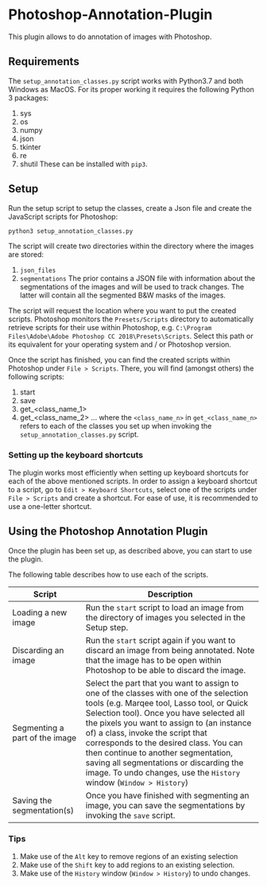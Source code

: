 # Photoshop-Annotation-Plugin

This plugin allows to do annotation of images with Photoshop.

## Requirements
The `setup_annotation_classes.py` script works with Python3.7 and both Windows as MacOS. For its proper working it requires the following Python 3 packages:
1. sys
2. os
3. numpy
4. json
5. tkinter
6. re
7. shutil
These can be installed with `pip3`.

## Setup
Run the setup script to setup the classes, create a Json file and create the JavaScript scripts for Photoshop:
```bash
python3 setup_annotation_classes.py
```
The script will create two directories within the directory where the images are stored:
1. `json_files`
2. `segmentations`
The prior contains a JSON file with information about the segmentations of the images and will be used to track changes. The latter will contain all the segmented B&W masks of the images.

The script will request the location where you want to put the created scripts. Photoshop monitors the `Presets/Scripts` directory to automatically retrieve scripts for their use within Photoshop, e.g.  `C:\Program Files\Adobe\Adobe Photoshop CC 2018\Presets\Scripts`. Select this path or its equivalent for your operating system and / or Photoshop version.

Once the script has finished, you can find the created scripts within Photoshop under `File > Scripts`. There, you will find (amongst others) the following scripts:
1. start
2. save
3. get_<class_name_1>
4. get_<class_name_2>
   ...
where the `<class_name_n>` in `get_<class_name_n>` refers to each of the classes you set up when invoking the `setup_annotation_classes.py` script.

### Setting up the keyboard shortcuts
The plugin works most efficiently when setting up keyboard shortcuts for each of the above mentioned scripts. In order to assign a keyboard shortcut to a script, go to `Edit > Keyboard Shortcuts`, select one of the scripts under `File > Scripts` and create a shortcut. For ease of use, it is recommended to use a one-letter shortcut.

## Using the Photoshop Annotation Plugin
Once the plugin has been set up, as described above, you can start to use the plugin.

The following table describes how to use each of the scripts.

  |Script | Description |
|---|---|
|Loading a new image| Run the `start` script to load an image from the directory of images you selected in the Setup step.|
|Discarding an image | Run the `start` script again if you want to discard an image from being annotated. Note that the image has to be open within Photoshop to be able to discard the image. |
|Segmenting a part of the image | Select the part that you want to assign to one of the classes with one of the selection tools (e.g. Marqee tool, Lasso tool, or Quick Selection tool). Once you have selected all the pixels you want to assign to (an instance of) a class, invoke the script that corresponds to the desired class. You can then continue to another segmentation, saving all segmentations or discarding the image. To undo changes, use the `History` window (`Window > History`)|
|Saving the segmentation(s)| Once you have finished with segmenting an image, you can save the segmentations by invoking the `save` script.|

### Tips
1. Make use of the `Alt` key to remove regions of an existing selection
2. Make use of the `Shift` key to add regions to an existing selection.
3. Make use of the `History` window (`Window > History`) to undo changes.
